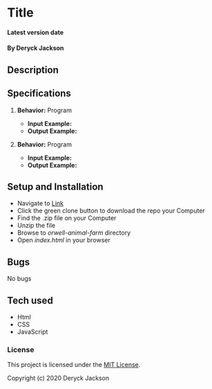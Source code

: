 # Title

#### Latest version date

#### By Deryck Jackson

## Description



## Specifications

1. **Behavior:** Program
    * **Input Example:**
    * **Output Example:**

2. **Behavior:** Program
    * **Input Example:**
    * **Output Example:**


## Setup and Installation

* Navigate to [Link](https://github.com/DeryckJackson/orwell-animal-farm)
* Click the green clone button to download the repo your Computer
* Find the .zip file on your Computer
* Unzip the file
* Browse to _orwell-animal-farm_ directory
* Open _index.html_ in your browser

## Bugs

No bugs

## Tech used

* Html
* CSS
* JavaScript

### License

This project is licensed under the [MIT License](https://opensource.org/licenses/MIT).

Copyright (c) 2020 Deryck Jackson
